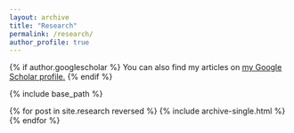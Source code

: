 ```yaml
---
layout: archive
title: "Research"
permalink: /research/
author_profile: true
---
```


{% if author.googlescholar %}
  You can also find my articles on <u><a href="https://scholar.google.com/?inst=17001591832933267808">my Google Scholar profile</a>.</u>
{% endif %}

{% include base_path %}

{% for post in site.research reversed %}
  {% include archive-single.html %}
{% endfor %}
